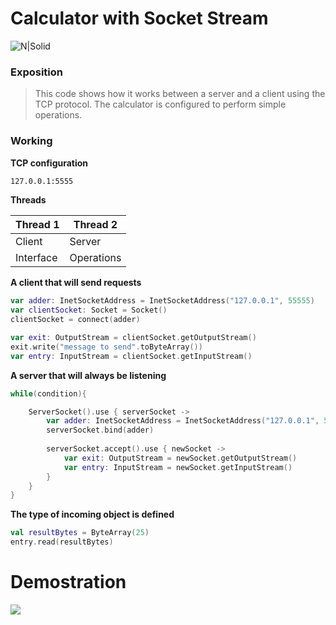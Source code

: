 # Calculator with Socket Stream

![N|Solid](https://image.winudf.com/v2/image/bWUuYWZsYWsuY2xpZW50X2ljb25fMF80ZjBiMmQzOA/icon.png?w=170&fakeurl=1&type=.png)

### Exposition

> This code shows how it works
> between a server and a client using the TCP protocol. 
> The calculator is configured to perform simple operations.


### Working
**TCP configuration**
```sh
127.0.0.1:5555
```

**Threads**

| Thread 1 | Thread 2 |
| ------ | ------ |
| Client | Server |
| Interface  | Operations |

**A client that will send requests**
```kotlin
var adder: InetSocketAddress = InetSocketAddress("127.0.0.1", 55555)
var clientSocket: Socket = Socket()
clientSocket = connect(adder)

var exit: OutputStream = clientSocket.getOutputStream()
exit.write("message to send".toByteArray())
var entry: InputStream = clientSocket.getInputStream()

```

**A server that will always be listening**

```kotlin
while(condition){

    ServerSocket().use { serverSocket ->
        var adder: InetSocketAddress = InetSocketAddress("127.0.0.1", 55555)
        serverSocket.bind(adder)
    
        serverSocket.accept().use { newSocket ->
            var exit: OutputStream = newSocket.getOutputStream()
            var entry: InputStream = newSocket.getInputStream()
        }
    }
}
```


**The type of incoming object is defined**
```kotlin
val resultBytes = ByteArray(25)
entry.read(resultBytes)
```

# Demostration
<img src="demostration.gif" />